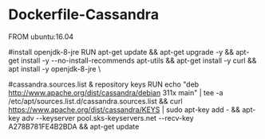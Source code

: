 # Dockerfile-Cassandra

FROM ubuntu:16.04

#install openjdk-8-jre
RUN apt-get update && apt-get upgrade -y && apt-get install -y --no-install-recommends apt-utils && apt-get install -y curl && apt install -y openjdk-8-jre \

#cassandra.sources.list & repository keys 
RUN echo "deb http://www.apache.org/dist/cassandra/debian 311x main" | tee -a /etc/apt/sources.list.d/cassandra.sources.list && curl https://www.apache.org/dist/cassandra/KEYS | sudo apt-key add - && apt-key adv --keyserver pool.sks-keyservers.net --recv-key A278B781FE4B2BDA && apt-get update
